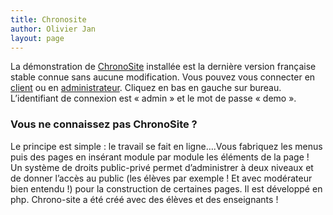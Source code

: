 ```yaml
---
title: Chronosite
author: Olivier Jan
layout: page
--- 
```


La démonstration de [ChronoSite][1] installée est la dernière version française stable connue sans aucune modification. Vous pouvez vous connecter en [client][2] ou en [administrateur][2]. Cliquez en bas en gauche sur bureau. L’identifiant de connexion est « admin » et le mot de passe « demo ».

### Vous ne connaissez pas ChronoSite ?

 [1]: http://www.chronosite.org
 [2]: http://demo.cms-fr.net/chrono

Le principe est simple : le travail se fait en ligne….Vous fabriquez les menus puis des pages en insérant module par module les éléments de la page !  
Un système de droits public-privé permet d’administrer à deux niveaux et de donner l’accès au public (les élèves par exemple ! Et avec modérateur bien entendu !) pour la construction de certaines pages. Il est développé en php. Chrono-site a été créé avec des élèves et des enseignants !